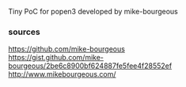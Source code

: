 Tiny PoC for popen3 developed by mike-bourgeous


### sources
https://github.com/mike-bourgeous <br />
https://gist.github.com/mike-bourgeous/2be6c8900bf624887fe5fee4f28552ef <br />
http://www.mikebourgeous.com/
